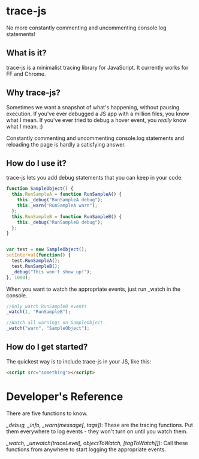 trace-js
========

No more constantly commenting and uncommenting console.log statements!

What is it?
-----------
trace-js is a minimalist tracing library for JavaScript. It currently works for FF and Chrome.

Why trace-js?
-------------
Sometimes we want a snapshot of what's happening, without pausing execution. If you've ever debugged a JS app with a million files, you know what I mean. If you've ever tried to debug a hover event, you _really_ know what I mean. :)

Constantly commenting and uncommenting console.log statements and reloading the page is hardly a satisfying answer.

How do I use it?
----------------

trace-js lets you add debug statements that you can keep in your code:

``` js
function SampleObject() {
  this.RunSampleA = function RunSampleA() {
    this._debug("RunSampleA debug");
    this._warn("RunSampleA warn");
  };
  this.RunSampleB = function RunSampleB() {
    this._debug("RunSampleB debug");
  };
}


var test = new SampleObject();
setInterval(function() {
  test.RunSampleA();
  test.RunSampleB();
  _debug("This won't show up!");
}, 1000);
```

When you want to watch the appropriate events, just run _watch in the console.

``` js
//Only watch RunSampleB events
_watch(1, "RunSampleB");

//Watch all warnings on SampleObject.
_watch("warn", "SampleObject");

```


How do I get started?
---------------------

The quickest way is to include trace-js in your JS, like this:
``` html
<script src="something"></script>
```

Developer's Reference
====================
There are five functions to know.

*_debug, _info, _warn(message[, tags])*: These are the tracing functions. Put them everywhere to log events - they won't turn on until you watch them.

*_watch, _unwatch(traceLevel[, objectToWatch, [tagToWatch]])*: Call these functions from anywhere to start logging the appropriate events.